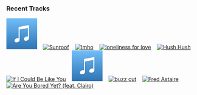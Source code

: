 ### Recent Tracks
[<img src='https://github.com/atfinke/atfinke/blob/master/placeholder.jpeg?raw=true' width='16%' height='16%' alt='Rust To Gold'>](https://www.last.fm/music/council/_/rust%2bto%2bgold)&nbsp;&nbsp;&nbsp;&nbsp;[<img src='https://lastfm.freetls.fastly.net/i/u/300x300/0e2412554f1ce776efd740c6bf4535ca.png' width='16%' height='16%' alt='Sunroof'>](https://www.last.fm/music/courtship./_/sunroof)&nbsp;&nbsp;&nbsp;&nbsp;[<img src='https://lastfm.freetls.fastly.net/i/u/300x300/dfd8c4a96564778de420118d2c3f432d.png' width='16%' height='16%' alt='lmho'>](https://www.last.fm/music/flor/_/lmho)&nbsp;&nbsp;&nbsp;&nbsp;[<img src='https://lastfm.freetls.fastly.net/i/u/300x300/7df4fd32a06f0af9bc72e93d2ac528a7.png' width='16%' height='16%' alt='loneliness for love'>](https://www.last.fm/music/lovelytheband/_/loneliness%2bfor%2blove)&nbsp;&nbsp;&nbsp;&nbsp;[<img src='https://lastfm.freetls.fastly.net/i/u/300x300/3cf155f43a91015c93cf9c729dc23f56.png' width='16%' height='16%' alt='Hush Hush'>](https://www.last.fm/music/the%2bband%2bcamino/_/hush%2bhush)&nbsp;&nbsp;&nbsp;&nbsp;<br>[<img src='https://lastfm.freetls.fastly.net/i/u/300x300/d71d28c916a5018258ca4307d1cc1617.png' width='16%' height='16%' alt='If I Could Be Like You'>](https://www.last.fm/music/castlecomer/_/if%2bi%2bcould%2bbe%2blike%2byou)&nbsp;&nbsp;&nbsp;&nbsp;[<img src='https://github.com/atfinke/atfinke/blob/master/placeholder.jpeg?raw=true' width='16%' height='16%' alt='Freakin Out on the Interstate'>](https://www.last.fm/music/briston%2bmaroney/_/freakin%2527%2bout%2bon%2bthe%2binterstate)&nbsp;&nbsp;&nbsp;&nbsp;[<img src='https://lastfm.freetls.fastly.net/i/u/300x300/7df4fd32a06f0af9bc72e93d2ac528a7.png' width='16%' height='16%' alt='buzz cut'>](https://www.last.fm/music/lovelytheband/_/buzz%2bcut)&nbsp;&nbsp;&nbsp;&nbsp;[<img src='https://lastfm.freetls.fastly.net/i/u/300x300/2c537d11c2c64ba6efa0ccd9d94b4c69.png' width='16%' height='16%' alt='Fred Astaire'>](https://www.last.fm/music/jukebox%2bthe%2bghost/_/fred%2bastaire)&nbsp;&nbsp;&nbsp;&nbsp;[<img src='https://lastfm.freetls.fastly.net/i/u/300x300/551fd899ce383b4b3b41ab5552f21e98.png' width='16%' height='16%' alt='Are You Bored Yet? (feat. Clairo)'>](https://www.last.fm/music/wallows/_/are%2byou%2bbored%2byet%253f%2b%2528feat.%2bclairo%2529)&nbsp;&nbsp;&nbsp;&nbsp;<br>